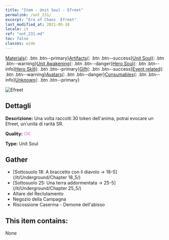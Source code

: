 ```yaml
---
title: "Item - Unit Soul - Efreet"
permalink: /unt_231/
excerpt: "Era of Chaos  Efreet"
last_modified_at: 2021-05-18
locale: it
ref: "unt_231.md"
toc: false
classes: wide
---
```

 [Materials](/ItemsIT/){: .btn .btn--primary}[Artifacts](/ItemsIT/Artifacts/){: .btn .btn--success}[Unit Soul](/ItemsIT/UnitSoul/){: .btn .btn--warning}[Unit Awakening](/ItemsIT/UnitAwakening/){: .btn .btn--danger}[Hero Soul](/ItemsIT/HeroSoul/){: .btn .btn--info}[Hero Skill](/ItemsIT/HeroSkill/){: .btn .btn--primary}[Gift](/ItemsIT/Gift/){: .btn .btn--success}[Event related](/ItemsIT/Events/){: .btn .btn--warning}[Avatars](/ItemsIT/Avatars/){: .btn .btn--danger}[Consumables](/ItemsIT/Consumables/){: .btn .btn--info}[Unknown](/ItemsIT/Unknown/){: .btn .btn--primary}

 ![Efreet](/images/u/ti_liehuojingling.jpg)

## Dettagli
 **Descrizione:** Una volta raccolti 30 token dell'anima, potrai evocare un Efreet, un'unità di rarità SR.

 **Quality:** <span style="color: #DA70D6">OK</span>

 **Type:** Unit Soul

## Gather

*    [Sottosuolo 18: A braccetto con il diavolo -> 18-5](/it/Underground/Chapter 18_5/) 
*    [Sottosuolo 25: Una terra addormentata -> 25-5](/it/Underground/Chapter 25_5/) 
*    Altare del Reclutamento 
*    Negozio della Campagna 
*    Riscossione Caserma - Demone dell'abisso 

## This item contains:

  None

